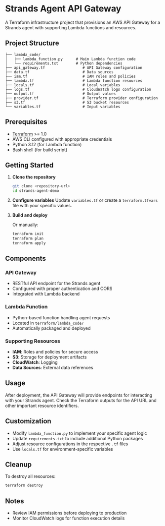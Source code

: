 # Strands Agent API Gateway

A Terraform infrastructure project that provisions an AWS API Gateway for a Strands agent with supporting Lambda functions and resources.

## Project Structure

```
├── lambda_code/
│   ├── lambda_function.py      # Main Lambda function code
│   └── requirements.txt        # Python dependencies
├── api_gateway.tf                 # API Gateway configuration
├── data.tf                        # Data sources
├── iam.tf                         # IAM roles and policies
├── lambda.tf                      # Lambda function resources
├── locals.tf                      # Local variables
├── logs.tf                        # CloudWatch logs configuration
├── output.tf                      # Output values
├── provider.tf                    # Terraform provider configuration
├── s3.tf                          # S3 bucket resources
└── variables.tf                   # Input variables
```

## Prerequisites

- [Terraform](https://www.terraform.io/downloads.html) >= 1.0
- AWS CLI configured with appropriate credentials
- Python 3.12 (for Lambda function)
- Bash shell (for build script)

## Getting Started

1. **Clone the repository**
   ```bash
   git clone <repository-url>
   cd strands-agent-demo
   ```

2. **Configure variables**
   Update `variables.tf` or create a `terraform.tfvars` file with your specific values.

3. **Build and deploy**

   Or manually:
   ```bash
   terraform init
   terraform plan
   terraform apply
   ```

## Components

### API Gateway
- RESTful API endpoint for the Strands agent
- Configured with proper authentication and CORS
- Integrated with Lambda backend

### Lambda Function
- Python-based function handling agent requests
- Located in `terraform/lambda_code/`
- Automatically packaged and deployed

### Supporting Resources
- **IAM**: Roles and policies for secure access
- **S3**: Storage for deployment artifacts
- **CloudWatch**: Logging
- **Data Sources**: External data references

## Usage

After deployment, the API Gateway will provide endpoints for interacting with your Strands agent. Check the Terraform outputs for the API URL and other important resource identifiers.

## Customization

- Modify `lambda_function.py` to implement your specific agent logic
- Update `requirements.txt` to include additional Python packages
- Adjust resource configurations in the respective `.tf` files
- Use `locals.tf` for environment-specific variables

## Cleanup

To destroy all resources:
```bash
terraform destroy
```

## Notes

- Review IAM permissions before deploying to production
- Monitor CloudWatch logs for function execution details